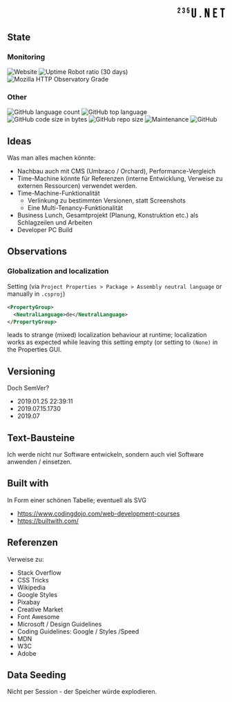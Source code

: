 <p align="right">
  <a href="https://www.235u.net">
    <img src="ActinUranium.Web/wwwroot/img/logo.svg" alt="Actin Uranium logo" width="109">
  </a>
</p>

## State

### Monitoring

![Website](https://img.shields.io/website?style=for-the-badge&url=https%3A%2F%2Fwww.235u.net)
![Uptime Robot ratio (30 days)](https://img.shields.io/uptimerobot/ratio/m783489721-6dbd879caf5b391ffe19c142?style=for-the-badge)
![Mozilla HTTP Observatory Grade](https://img.shields.io/mozilla-observatory/grade/www.235u.net?publish&style=for-the-badge)

### Other

![GitHub language count](https://img.shields.io/github/languages/count/235u/ActinUranium.Web?style=for-the-badge)
![GitHub top language](https://img.shields.io/github/languages/top/235u/ActinUranium.Web?style=for-the-badge)
![GitHub code size in bytes](https://img.shields.io/github/languages/code-size/235u/ActinUranium.Web?style=for-the-badge)
![GitHub repo size](https://img.shields.io/github/repo-size/235u/ActinUranium.Web?style=for-the-badge)
![Maintenance](https://img.shields.io/maintenance/yes/2019?style=for-the-badge)
![GitHub](https://img.shields.io/github/license/235u/ActinUranium.Web?style=for-the-badge)

## Ideas

Was man alles machen könnte:

* Nachbau auch mit CMS (Umbraco / Orchard), Performance-Vergleich
* Time-Machine könnte für Referenzen (interne Entwicklung, Verweise zu externen Ressourcen) verwendet werden.
* Time-Machine-Funktionalität
  * Verlinkung zu bestimmten Versionen, statt Screenshots
  * Eine Multi-Tenancy-Funktionalität
* Business Lunch, Gesamtprojekt (Planung, Konstruktion etc.) als Schlagzeilen und Arbeiten
* Developer PC Build

## Observations

### Globalization and localization
Setting (via `Project Properties > Package > Assembly neutral language` or manually in `.csproj`)

```xml
<PropertyGroup>
  <NeutralLanguage>de</NeutralLanguage>
</PropertyGroup>
```

leads to strange (mixed) localization behaviour at runtime; localization works as expected while leaving this setting empty (or setting to `(None)` in the Properties GUI.

## Versioning

Doch SemVer?

* 2019.01.25 22:39:11
* 2019.07.15.1730
* 2019.07

## Text-Bausteine

Ich werde nicht nur Software entwickeln, sondern auch viel Software anwenden / einsetzen.

## Built with

In Form einer schönen Tabelle; eventuell als SVG

* <https://www.codingdojo.com/web-development-courses>
* <https://builtwith.com/>

## Referenzen

Verweise zu:

* Stack Overflow
* CSS Tricks
* Wikipedia
* Google Styles
* Pixabay
* Creative Market
* Font Awesome
* Microsoft / Design Guidelines
* Coding Guidelines: Google / Styles /Speed
* MDN
* W3C
* Adobe

## Data Seeding

Nicht per Session - der Speicher würde explodieren.

